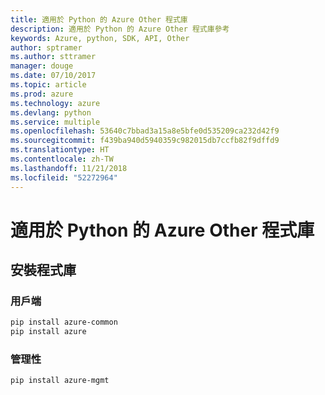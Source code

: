 ```yaml
---
title: 適用於 Python 的 Azure Other 程式庫
description: 適用於 Python 的 Azure Other 程式庫參考
keywords: Azure, python, SDK, API, Other
author: sptramer
ms.author: sttramer
manager: douge
ms.date: 07/10/2017
ms.topic: article
ms.prod: azure
ms.technology: azure
ms.devlang: python
ms.service: multiple
ms.openlocfilehash: 53640c7bbad3a15a8e5bfe0d535209ca232d42f9
ms.sourcegitcommit: f439ba940d5940359c982015db7ccfb82f9dffd9
ms.translationtype: HT
ms.contentlocale: zh-TW
ms.lasthandoff: 11/21/2018
ms.locfileid: "52272964"
---
```

# <a name="azure-other-libraries-for-python"></a>適用於 Python 的 Azure Other 程式庫

## <a name="install-the-libraries"></a>安裝程式庫
### <a name="client"></a>用戶端

```bash
pip install azure-common
pip install azure
```

### <a name="management"></a>管理性

```bash
pip install azure-mgmt
```
